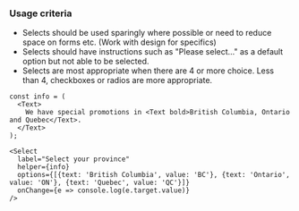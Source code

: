 
### Usage criteria

* Selects should be used sparingly where possible or need to reduce space on forms etc. (Work with design for specifics)
* Selects should have instructions such as "Please select…" as a default option but not able to be selected.
* Selects are most appropriate when there are 4 or more choice. Less than 4, checkboxes or radios are more appropriate.

```
const info = (
  <Text>
    We have special promotions in <Text bold>British Columbia, Ontario and Quebec</Text>.
  </Text>
);

<Select 
  label="Select your province"
  helper={info}
  options={[{text: 'British Columbia', value: 'BC'}, {text: 'Ontario', value: 'ON'}, {text: 'Quebec', value: 'QC'}]}
  onChange={e => console.log(e.target.value)}
/>
```
